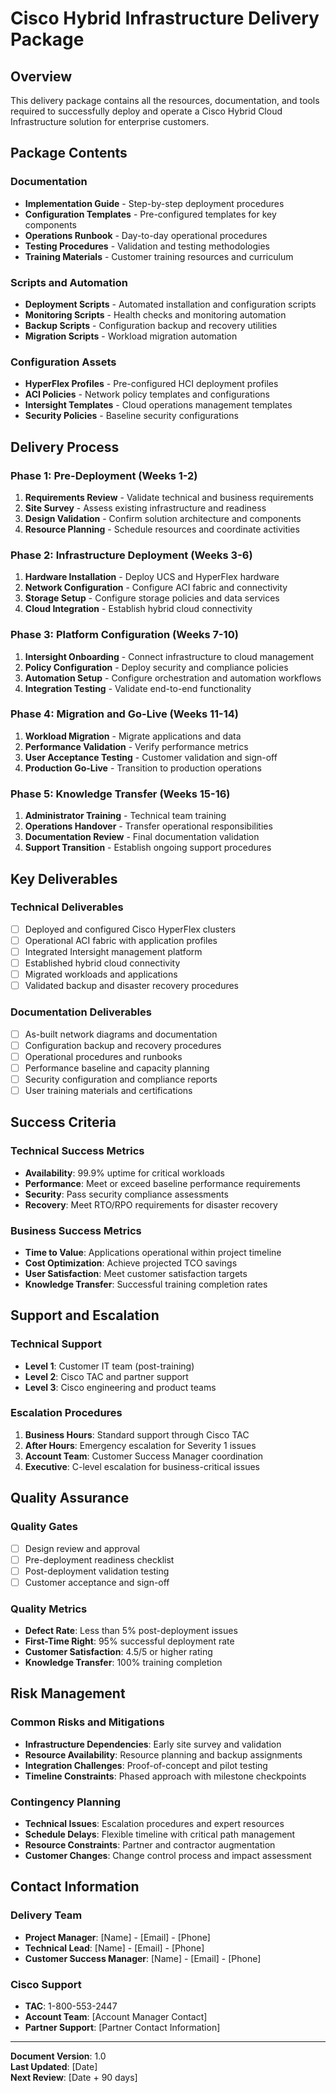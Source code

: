 # Cisco Hybrid Infrastructure Delivery Package

## Overview

This delivery package contains all the resources, documentation, and tools required to successfully deploy and operate a Cisco Hybrid Cloud Infrastructure solution for enterprise customers.

## Package Contents

### Documentation
- **Implementation Guide** - Step-by-step deployment procedures
- **Configuration Templates** - Pre-configured templates for key components
- **Operations Runbook** - Day-to-day operational procedures
- **Testing Procedures** - Validation and testing methodologies
- **Training Materials** - Customer training resources and curriculum

### Scripts and Automation
- **Deployment Scripts** - Automated installation and configuration scripts
- **Monitoring Scripts** - Health checks and monitoring automation
- **Backup Scripts** - Configuration backup and recovery utilities
- **Migration Scripts** - Workload migration automation

### Configuration Assets
- **HyperFlex Profiles** - Pre-configured HCI deployment profiles
- **ACI Policies** - Network policy templates and configurations
- **Intersight Templates** - Cloud operations management templates
- **Security Policies** - Baseline security configurations

## Delivery Process

### Phase 1: Pre-Deployment (Weeks 1-2)
1. **Requirements Review** - Validate technical and business requirements
2. **Site Survey** - Assess existing infrastructure and readiness
3. **Design Validation** - Confirm solution architecture and components
4. **Resource Planning** - Schedule resources and coordinate activities

### Phase 2: Infrastructure Deployment (Weeks 3-6)
1. **Hardware Installation** - Deploy UCS and HyperFlex hardware
2. **Network Configuration** - Configure ACI fabric and connectivity
3. **Storage Setup** - Configure storage policies and data services
4. **Cloud Integration** - Establish hybrid cloud connectivity

### Phase 3: Platform Configuration (Weeks 7-10)
1. **Intersight Onboarding** - Connect infrastructure to cloud management
2. **Policy Configuration** - Deploy security and compliance policies
3. **Automation Setup** - Configure orchestration and automation workflows
4. **Integration Testing** - Validate end-to-end functionality

### Phase 4: Migration and Go-Live (Weeks 11-14)
1. **Workload Migration** - Migrate applications and data
2. **Performance Validation** - Verify performance metrics
3. **User Acceptance Testing** - Customer validation and sign-off
4. **Production Go-Live** - Transition to production operations

### Phase 5: Knowledge Transfer (Weeks 15-16)
1. **Administrator Training** - Technical team training
2. **Operations Handover** - Transfer operational responsibilities
3. **Documentation Review** - Final documentation validation
4. **Support Transition** - Establish ongoing support procedures

## Key Deliverables

### Technical Deliverables
- [ ] Deployed and configured Cisco HyperFlex clusters
- [ ] Operational ACI fabric with application profiles
- [ ] Integrated Intersight management platform
- [ ] Established hybrid cloud connectivity
- [ ] Migrated workloads and applications
- [ ] Validated backup and disaster recovery procedures

### Documentation Deliverables
- [ ] As-built network diagrams and documentation
- [ ] Configuration backup and recovery procedures
- [ ] Operational procedures and runbooks
- [ ] Performance baseline and capacity planning
- [ ] Security configuration and compliance reports
- [ ] User training materials and certifications

## Success Criteria

### Technical Success Metrics
- **Availability**: 99.9% uptime for critical workloads
- **Performance**: Meet or exceed baseline performance requirements
- **Security**: Pass security compliance assessments
- **Recovery**: Meet RTO/RPO requirements for disaster recovery

### Business Success Metrics
- **Time to Value**: Applications operational within project timeline
- **Cost Optimization**: Achieve projected TCO savings
- **User Satisfaction**: Meet customer satisfaction targets
- **Knowledge Transfer**: Successful training completion rates

## Support and Escalation

### Technical Support
- **Level 1**: Customer IT team (post-training)
- **Level 2**: Cisco TAC and partner support
- **Level 3**: Cisco engineering and product teams

### Escalation Procedures
1. **Business Hours**: Standard support through Cisco TAC
2. **After Hours**: Emergency escalation for Severity 1 issues
3. **Account Team**: Customer Success Manager coordination
4. **Executive**: C-level escalation for business-critical issues

## Quality Assurance

### Quality Gates
- [ ] Design review and approval
- [ ] Pre-deployment readiness checklist
- [ ] Post-deployment validation testing
- [ ] Customer acceptance and sign-off

### Quality Metrics
- **Defect Rate**: Less than 5% post-deployment issues
- **First-Time Right**: 95% successful deployment rate
- **Customer Satisfaction**: 4.5/5 or higher rating
- **Knowledge Transfer**: 100% training completion

## Risk Management

### Common Risks and Mitigations
- **Infrastructure Dependencies**: Early site survey and validation
- **Resource Availability**: Resource planning and backup assignments
- **Integration Challenges**: Proof-of-concept and pilot testing
- **Timeline Constraints**: Phased approach with milestone checkpoints

### Contingency Planning
- **Technical Issues**: Escalation procedures and expert resources
- **Schedule Delays**: Flexible timeline with critical path management
- **Resource Constraints**: Partner and contractor augmentation
- **Customer Changes**: Change control process and impact assessment

## Contact Information

### Delivery Team
- **Project Manager**: [Name] - [Email] - [Phone]
- **Technical Lead**: [Name] - [Email] - [Phone]
- **Customer Success Manager**: [Name] - [Email] - [Phone]

### Cisco Support
- **TAC**: 1-800-553-2447
- **Account Team**: [Account Manager Contact]
- **Partner Support**: [Partner Contact Information]

---

**Document Version**: 1.0  
**Last Updated**: [Date]  
**Next Review**: [Date + 90 days]